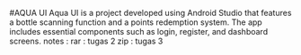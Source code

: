 #AQUA UI
Aqua UI is a project developed using Android Studio that features a bottle scanning function and a points redemption system. The app
includes essential components such as login, register, and dashboard screens.
notes :
rar : tugas 2
zip : tugas 3
